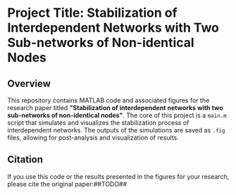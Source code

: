 # Project Title: Stabilization of Interdependent Networks with Two Sub-networks of Non-identical Nodes

## Overview

This repository contains MATLAB code and associated figures for the research paper titled **"Stabilization of interdependent networks with two sub-networks of non-identical nodes"**. The core of this project is a `main.m` script that simulates and visualizes the stabilization process of interdependent networks. The outputs of the simulations are saved as `.fig` files, allowing for post-analysis and visualization of results.

## Citation

If you use this code or the results presented in the figures for your research, please cite the original paper:##TODO##

